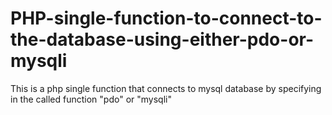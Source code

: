 # PHP-single-function-to-connect-to-the-database-using-either-pdo-or-mysqli
This is a php single function that connects to mysql database by specifying in the called function "pdo" or "mysqli"
